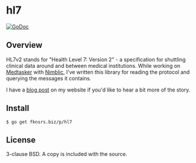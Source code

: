 hl7
===

[![GoDoc](https://godoc.org/fknsrs.biz/p/hl7?status.svg)](https://godoc.org/fknsrs.biz/p/hl7)

Overview
--------

HL7v2 stands for "Health Level 7: Version 2" - a specification for shuttling
clinical data around and between medical institutions. While working on
[Medtasker](http://medtasker.com/) with [Nimblic](https://github.com/nimblic),
I've written this library for reading the protocol and querying the messages
it contains.

I have a [blog post](https://www.fknsrs.biz/blog/golang-hl7-library.html) on
my website if you'd like to hear a bit more of the story.

Install
-------

```
$ go get fknsrs.biz/p/hl7
```

License
-------

3-clause BSD. A copy is included with the source.
